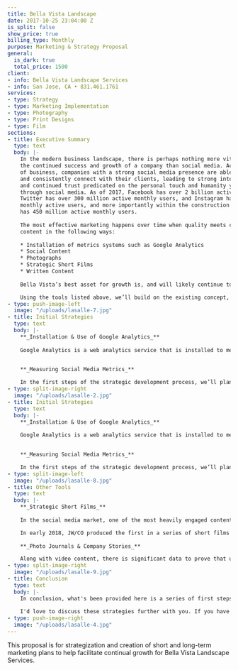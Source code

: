 ```yaml
---
title: Bella Vista Landscape
date: 2017-10-25 23:04:00 Z
is_split: false
show_price: true
billing_type: Monthly
purpose: Marketing & Strategy Proposal
general: 
  is_dark: true
  total_price: 1500
client:
- info: Bella Vista Landscape Services
- info: San Jose, CA • 831.461.1761  
services:
- type: Strategy
- type: Marketing Implementation
- type: Photography
- type: Print Designs
- type: Film
sections:
- title: Executive Summary
  type: text
  body: |- 
    In the modern business landscape, there is perhaps nothing more vital to
    the continued success and growth of a company than social media. Across all sectors
    of business, companies with a strong social media presence are able to continuously
    and consistently connect with their clients, leading to strong interpersonal relationships,
    and continued trust predicated on the personal touch and humanity you can demonstrate
    through social media. As of 2017, Facebook has over 2 billion active monthly users,
    Twitter has over 300 million active monthly users, and Instagram has 600 million
    monthly active users, and more importantly within the construction sector, LinkedIn
    has 450 million active monthly users. 
    
    The most effective marketing happens over time when quality meets consistency. We will create consistent, quality
    content in the following ways:
    
    * Installation of metrics systems such as Google Analytics
    * Social Content
    * Photographs
    * Strategic Short Films
    * Written Content
    
    Bella Vista’s best asset for growth is, and will likely continue to be, predicated on a strong relationship with property managers and residential homeowners throughout Northern California. The strategy has been to create a culture where clients feel personally cared for, while BLVS operates on a large scale level; a small-scale feel with large-scale capabilities and quality.

    Using the tools listed above, we’ll build on the existing concept, and be able to build out a solid marketing strategy that will help BLVS achieve it’s goals for growth on digital platforms over the next 2-3 years.
- type: push-image-left
  image: "/uploads/lasalle-7.jpg"  
- title: Initial Strategies
  type: text
  body: |- 
    **_Installation & Use of Google Analytics_** 
    
    Google Analytics is a web analytics service that is installed to measure user input on a website. It can track page views, seeing which pages users navigate to, can measure the amount of time spent on each page to view which content most draws users, and can provide information as to what sent the user to the website, i.e. if they were sent from a BVLS newsletter, through Facebook or other social media platforms etc. giving you the tools to be able to measure digital engagement with the content that you’ve provided on the site, and strategically place content according to those metrics. 

    
    **_Measuring Social Media Metrics_** 

    In the first steps of the strategic development process, we’ll plan out 1-2 months worth of social media content across all platforms, specifically LinkedIn, Facebook, Instagram, Pinterest, Medium, and Houzz. This content will include photographs of properties, written stories of staff, email newsletters, photo journals telling stories of the company, and sharing pertinent articles and content from within the landscape & construction industry. The goal of this will be to build an audience, measure audience engagement, and use the metrics that we’ve gathered to plan future social media content. This is how we can start to develop our long-term social media strategy, utilizing the data that we collect to push the most effective content.
- type: split-image-right
  image: "/uploads/lasalle-2.jpg"
- title: Initial Strategies
  type: text
  body: |- 
    **_Installation & Use of Google Analytics_** 
    
    Google Analytics is a web analytics service that is installed to measure user input on a website. It can track page views, seeing which pages users navigate to, can measure the amount of time spent on each page to view which content most draws users, and can provide information as to what sent the user to the website, i.e. if they were sent from a BVLS newsletter, through Facebook or other social media platforms etc. giving you the tools to be able to measure digital engagement with the content that you’ve provided on the site, and strategically place content according to those metrics. 

    
    **_Measuring Social Media Metrics_** 

    In the first steps of the strategic development process, we’ll plan out 1-2 months worth of social media content across all platforms, specifically LinkedIn, Facebook, Instagram, Pinterest, Medium, and Houzz. This content will include photographs of properties, written stories of staff, email newsletters, photo journals telling stories of the company, and sharing pertinent articles and content from within the landscape & construction industry. The goal of this will be to build an audience, measure audience engagement, and use the metrics that we’ve gathered to plan future social media content. This is how we can start to develop our long-term social media strategy, utilizing the data that we collect to push the most effective content.  
- type: split-image-left
  image: "/uploads/lasalle-8.jpg"
- title: Other Tools
  type: text
  body: |- 
    **_Strategic Short Films_** 
    
    In the social media market, one of the most heavily engaged content types is video. In 2017, Hubspot reported that 74% of all internet traffic was video content, and by 2019, Cisco has projected that 90% of all internet traffic will be video. This places a high importance on video content for Bella Vista. 

    In early 2018, JW/CO produced the first in a series of short films for EyeCenter Optometric, telling the story of their founder. The short is meant to create a vision for who they are: a company with a small-business mindset operating on a large scale across the area. We will plan to create similar videos, telling the story of BVLS. The specific content and stories will be planned out at a later time, but we will create a series of shorts to utilize on social media, and the BVLS website.
    
    **_Photo Journals & Company Stories_** 

    Along with video content, there is significant data to prove that users engage most fully with content that includes imagery. We can create and tell stories of staff members, of the company itself, of specific properties that BLVS transformed, coupled with photographs that will be shot to help tell those stories. This is a somewhat new genre of marketing type- essentially a photo journal that weaves together a narrative with the visuals, tying the story of BVLS to the power of photographic content. These stories and photos can be shared on social networks like Pinterest, Houzz, Facebook, Instagram, and Medium, where we can create a corporate blog and utilize their format to help share the story of your company.
- type: split-image-right
  image: "/uploads/lasalle-9.jpg"
- title: Conclusion
  type: text
  body: |- 
    In conclusion, what's been provided here is a series of first steps- concepts for a full-featured marketing strategy that will begin with discovering metrics that work for your company, combined with other proven tools that have been shown to work. Using this proposal as a starting point, we can discuss the specific ideas and tools that can work moving forward to help you build a strong marketing strategy, which my agency will implement in the short and long term. 
    
    I'd love to discuss these strategies further with you. If you have any more questions moving forward please don't hesitate to reach out to me.
- type: push-image-right
  image: "/uploads/lasalle-4.jpg"
---
```


This proposal is for strategization and creation of short and long-term marketing plans to help facilitate continual growth for Bella Vista Landscape Services.
